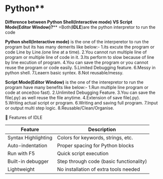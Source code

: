 # Python**
**Difference between Python Shell(Interactive mode) VS Script Mode(Editor Window)?****
=Both(**IDLE**)are the python interpretor to run the code

**Python shell(Interactive mode)** is the one of the interperetor to run the program but its has many demerits like below:-
1.its excute the program or code Line by Line.(one line at a time).
2.You cannot run multiple line of program or multiple line of code in it.
3.Its perform to slow because of line by line excution of program.
4.You can save the program or you cannot reuse the program or code easily.
5.Limited Debugging feature.
6.Messy in python shell.
7.Leaern basic syntex.
8.Not reusable/messy.

**Script Mode(Editor Window)** is the one of the interepretor to run the program have many benefits like below:-
1.Run multiple line program or code at once(too fast).
2.Unlimited Debugging Feature.
3.You can save the file(.py) as well reuse the file anytime.
4.Extension of save file(.py).
5.Writing actual script or program.
6.Writing and saving full program.
7.Input or output multi step logic.
8.Reusable/Clean/Organise.

🧠 Features of IDLE


| Feature             | Description                             |
| ------------------- | --------------------------------------- |
| Syntax Highlighting | Colors for keywords, strings, etc.      |
| Auto-indentation    | Proper spacing for Python blocks        |
| Run with F5         | Quick script execution                  |
| Built-in debugger   | Step through code (basic functionality) |
| Lightweight         | No installation of extra tools needed   |




 
